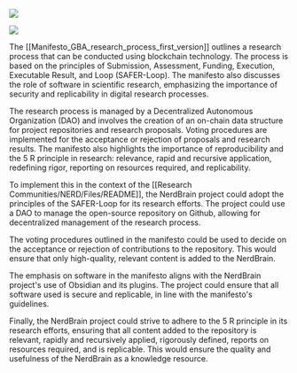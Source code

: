 


![](https://i.imgur.com/FO1B0GY.png)




![](https://i.imgur.com/mTXe3VO.png)



The [[Manifesto_GBA_research_process_first_version]] outlines a research process that can be conducted using blockchain technology. The process is based on the principles of Submission, Assessment, Funding, Execution, Executable Result, and Loop (SAFER-Loop). The manifesto also discusses the role of software in scientific research, emphasizing the importance of security and replicability in digital research processes. 

The research process is managed by a Decentralized Autonomous Organization (DAO) and involves the creation of an on-chain data structure for project repositories and research proposals. Voting procedures are implemented for the acceptance or rejection of proposals and research results. The manifesto also highlights the importance of reproducibility and the 5 R principle in research: relevance, rapid and recursive application, redefining rigor, reporting on resources required, and replicability.

To implement this in the context of the [[Research Communities/NERD/Files/README]], the NerdBrain project could adopt the principles of the SAFER-Loop for its research efforts. The project could use a DAO to manage the open-source repository on Github, allowing for decentralized management of the research process. 

The voting procedures outlined in the manifesto could be used to decide on the acceptance or rejection of contributions to the repository. This would ensure that only high-quality, relevant content is added to the NerdBrain. 

The emphasis on software in the manifesto aligns with the NerdBrain project's use of Obsidian and its plugins. The project could ensure that all software used is secure and replicable, in line with the manifesto's guidelines. 

Finally, the NerdBrain project could strive to adhere to the 5 R principle in its research efforts, ensuring that all content added to the repository is relevant, rapidly and recursively applied, rigorously defined, reports on resources required, and is replicable. This would ensure the quality and usefulness of the NerdBrain as a knowledge resource.